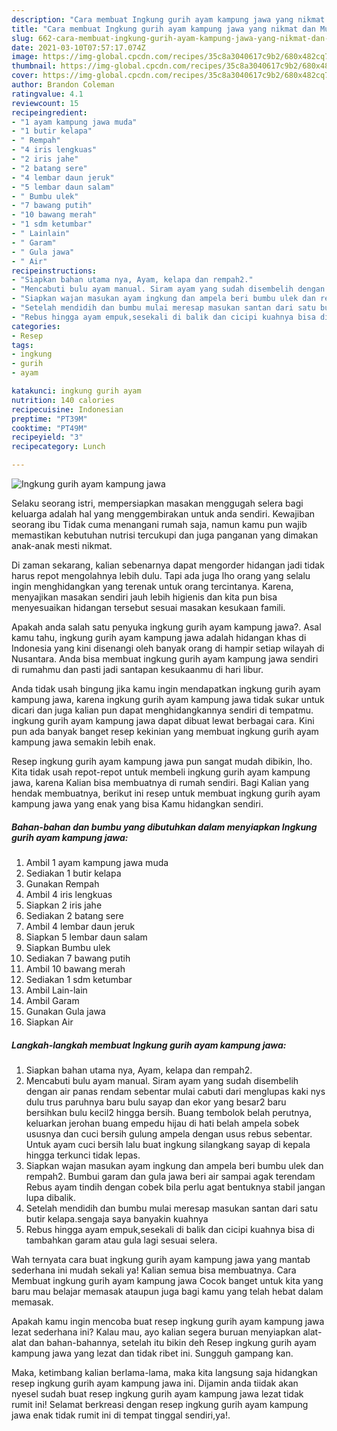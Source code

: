 ```yaml
---
description: "Cara membuat Ingkung gurih ayam kampung jawa yang nikmat dan Mudah Dibuat"
title: "Cara membuat Ingkung gurih ayam kampung jawa yang nikmat dan Mudah Dibuat"
slug: 662-cara-membuat-ingkung-gurih-ayam-kampung-jawa-yang-nikmat-dan-mudah-dibuat
date: 2021-03-10T07:57:17.074Z
image: https://img-global.cpcdn.com/recipes/35c8a3040617c9b2/680x482cq70/ingkung-gurih-ayam-kampung-jawa-foto-resep-utama.jpg
thumbnail: https://img-global.cpcdn.com/recipes/35c8a3040617c9b2/680x482cq70/ingkung-gurih-ayam-kampung-jawa-foto-resep-utama.jpg
cover: https://img-global.cpcdn.com/recipes/35c8a3040617c9b2/680x482cq70/ingkung-gurih-ayam-kampung-jawa-foto-resep-utama.jpg
author: Brandon Coleman
ratingvalue: 4.1
reviewcount: 15
recipeingredient:
- "1 ayam kampung jawa muda"
- "1 butir kelapa"
- " Rempah"
- "4 iris lengkuas"
- "2 iris jahe"
- "2 batang sere"
- "4 lembar daun jeruk"
- "5 lembar daun salam"
- " Bumbu ulek"
- "7 bawang putih"
- "10 bawang merah"
- "1 sdm ketumbar"
- " Lainlain"
- " Garam"
- " Gula jawa"
- " Air"
recipeinstructions:
- "Siapkan bahan utama nya, Ayam, kelapa dan rempah2."
- "Mencabuti bulu ayam manual. Siram ayam yang sudah disembelih dengan air panas rendam sebentar mulai cabuti dari menglupas kaki nys dulu trus paruhnya baru bulu sayap dan ekor yang besar2 baru bersihkan bulu kecil2 hingga bersih. Buang tembolok belah perutnya, keluarkan jerohan buang empedu hijau di hati belah ampela sobek ususnya dan cuci bersih gulung ampela dengan usus rebus sebentar. Untuk ayam cuci bersih lalu buat ingkung silangkang sayap di kepala hingga terkunci tidak lepas."
- "Siapkan wajan masukan ayam ingkung dan ampela beri bumbu ulek dan rempah2. Bumbui garam dan gula jawa beri air sampai agak terendam Rebus ayam tindih dengan cobek bila perlu agat bentuknya stabil jangan lupa dibalik."
- "Setelah mendidih dan bumbu mulai meresap masukan santan dari satu butir kelapa.sengaja saya banyakin kuahnya"
- "Rebus hingga ayam empuk,sesekali di balik dan cicipi kuahnya bisa di tambahkan garam atau gula lagi sesuai selera."
categories:
- Resep
tags:
- ingkung
- gurih
- ayam

katakunci: ingkung gurih ayam 
nutrition: 140 calories
recipecuisine: Indonesian
preptime: "PT39M"
cooktime: "PT49M"
recipeyield: "3"
recipecategory: Lunch

---
```



![Ingkung gurih ayam kampung jawa](https://img-global.cpcdn.com/recipes/35c8a3040617c9b2/680x482cq70/ingkung-gurih-ayam-kampung-jawa-foto-resep-utama.jpg)

Selaku seorang istri, mempersiapkan masakan menggugah selera bagi keluarga adalah hal yang menggembirakan untuk anda sendiri. Kewajiban seorang ibu Tidak cuma menangani rumah saja, namun kamu pun wajib memastikan kebutuhan nutrisi tercukupi dan juga panganan yang dimakan anak-anak mesti nikmat.

Di zaman  sekarang, kalian sebenarnya dapat mengorder hidangan jadi tidak harus repot mengolahnya lebih dulu. Tapi ada juga lho orang yang selalu ingin menghidangkan yang terenak untuk orang tercintanya. Karena, menyajikan masakan sendiri jauh lebih higienis dan kita pun bisa menyesuaikan hidangan tersebut sesuai masakan kesukaan famili. 



Apakah anda salah satu penyuka ingkung gurih ayam kampung jawa?. Asal kamu tahu, ingkung gurih ayam kampung jawa adalah hidangan khas di Indonesia yang kini disenangi oleh banyak orang di hampir setiap wilayah di Nusantara. Anda bisa membuat ingkung gurih ayam kampung jawa sendiri di rumahmu dan pasti jadi santapan kesukaanmu di hari libur.

Anda tidak usah bingung jika kamu ingin mendapatkan ingkung gurih ayam kampung jawa, karena ingkung gurih ayam kampung jawa tidak sukar untuk dicari dan juga kalian pun dapat menghidangkannya sendiri di tempatmu. ingkung gurih ayam kampung jawa dapat dibuat lewat berbagai cara. Kini pun ada banyak banget resep kekinian yang membuat ingkung gurih ayam kampung jawa semakin lebih enak.

Resep ingkung gurih ayam kampung jawa pun sangat mudah dibikin, lho. Kita tidak usah repot-repot untuk membeli ingkung gurih ayam kampung jawa, karena Kalian bisa membuatnya di rumah sendiri. Bagi Kalian yang hendak membuatnya, berikut ini resep untuk membuat ingkung gurih ayam kampung jawa yang enak yang bisa Kamu hidangkan sendiri.

<!--inarticleads1-->

##### Bahan-bahan dan bumbu yang dibutuhkan dalam menyiapkan Ingkung gurih ayam kampung jawa:

1. Ambil 1 ayam kampung jawa muda
1. Sediakan 1 butir kelapa
1. Gunakan  Rempah
1. Ambil 4 iris lengkuas
1. Siapkan 2 iris jahe
1. Sediakan 2 batang sere
1. Ambil 4 lembar daun jeruk
1. Siapkan 5 lembar daun salam
1. Siapkan  Bumbu ulek
1. Sediakan 7 bawang putih
1. Ambil 10 bawang merah
1. Sediakan 1 sdm ketumbar
1. Ambil  Lain-lain
1. Ambil  Garam
1. Gunakan  Gula jawa
1. Siapkan  Air




<!--inarticleads2-->

##### Langkah-langkah membuat Ingkung gurih ayam kampung jawa:

1. Siapkan bahan utama nya, Ayam, kelapa dan rempah2.
1. Mencabuti bulu ayam manual. Siram ayam yang sudah disembelih dengan air panas rendam sebentar mulai cabuti dari menglupas kaki nys dulu trus paruhnya baru bulu sayap dan ekor yang besar2 baru bersihkan bulu kecil2 hingga bersih. Buang tembolok belah perutnya, keluarkan jerohan buang empedu hijau di hati belah ampela sobek ususnya dan cuci bersih gulung ampela dengan usus rebus sebentar. Untuk ayam cuci bersih lalu buat ingkung silangkang sayap di kepala hingga terkunci tidak lepas.
1. Siapkan wajan masukan ayam ingkung dan ampela beri bumbu ulek dan rempah2. Bumbui garam dan gula jawa beri air sampai agak terendam Rebus ayam tindih dengan cobek bila perlu agat bentuknya stabil jangan lupa dibalik.
1. Setelah mendidih dan bumbu mulai meresap masukan santan dari satu butir kelapa.sengaja saya banyakin kuahnya
1. Rebus hingga ayam empuk,sesekali di balik dan cicipi kuahnya bisa di tambahkan garam atau gula lagi sesuai selera.




Wah ternyata cara buat ingkung gurih ayam kampung jawa yang mantab sederhana ini mudah sekali ya! Kalian semua bisa membuatnya. Cara Membuat ingkung gurih ayam kampung jawa Cocok banget untuk kita yang baru mau belajar memasak ataupun juga bagi kamu yang telah hebat dalam memasak.

Apakah kamu ingin mencoba buat resep ingkung gurih ayam kampung jawa lezat sederhana ini? Kalau mau, ayo kalian segera buruan menyiapkan alat-alat dan bahan-bahannya, setelah itu bikin deh Resep ingkung gurih ayam kampung jawa yang lezat dan tidak ribet ini. Sungguh gampang kan. 

Maka, ketimbang kalian berlama-lama, maka kita langsung saja hidangkan resep ingkung gurih ayam kampung jawa ini. Dijamin anda tiidak akan nyesel sudah buat resep ingkung gurih ayam kampung jawa lezat tidak rumit ini! Selamat berkreasi dengan resep ingkung gurih ayam kampung jawa enak tidak rumit ini di tempat tinggal sendiri,ya!.

